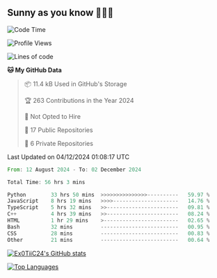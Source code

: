 ## Sunny as you know 🫨🫨👋

<!--START_SECTION:waka-->
![Code Time](http://img.shields.io/badge/Code%20Time-56%20hrs%2025%20mins-blue)

![Profile Views](http://img.shields.io/badge/Profile%20Views-24-blue)

![Lines of code](https://img.shields.io/badge/From%20Hello%20World%20I%27ve%20Written-203.4%20thousand%20lines%20of%20code-blue)

**🐱 My GitHub Data** 

> 📦 11.4 kB Used in GitHub's Storage 
 > 
> 🏆 263 Contributions in the Year 2024
 > 
> 🚫 Not Opted to Hire
 > 
> 📜 17 Public Repositories 
 > 
> 🔑 6 Private Repositories 
 > 

 Last Updated on 04/12/2024 01:08:17 UTC
<!--END_SECTION:waka-->

<!--START_SECTION:code-->

```rust
From: 12 August 2024 - To: 02 December 2024

Total Time: 56 hrs 3 mins

Python        33 hrs 50 mins  >>>>>>>>>>>>>>>----------   59.97 %
JavaScript    8 hrs 19 mins   >>>>---------------------   14.76 %
TypeScript    5 hrs 32 mins   >>-----------------------   09.81 %
C++           4 hrs 39 mins   >>-----------------------   08.24 %
HTML          1 hr 29 mins    >------------------------   02.65 %
Bash          32 mins         -------------------------   00.95 %
CSS           28 mins         -------------------------   00.83 %
Other         21 mins         -------------------------   00.64 %
```

<!--END_SECTION:code-->
<a href="http://www.github.com/Ex0TiiC24"><img src="https://github-readme-stats.vercel.app/api?username=Ex0TiiC24&show_icons=true&hide=&count_private=true&title_color=0891b2&text_color=ffffff&icon_color=0891b2&bg_color=1c1917&hide_border=true&show_icons=true" alt="Ex0TiiC24's GitHub stats" /></a>

<a href="https://github.com/Ex0TiiC24" align="left"><img src="https://github-readme-stats.vercel.app/api/top-langs/?username=Ex0TiiC24&langs_count=10&title_color=0891b2&text_color=ffffff&icon_color=0891b2&bg_color=1c1917&hide_border=true&locale=en&custom_title=Top%20%Languages" alt="Top Languages" /></a>

